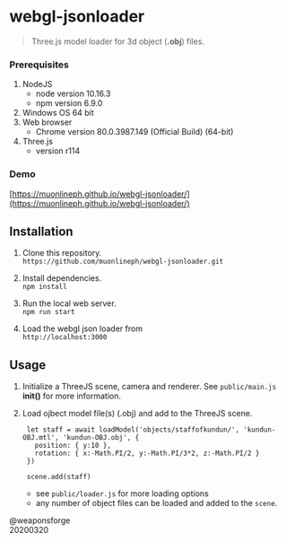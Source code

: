 # webgl-jsonloader

> Three.js model loader for 3d object (**.obj**) files.  



### Prerequisites

1. NodeJS
	- node version 10.16.3
	- npm version 6.9.0
2. Windows OS 64 bit
3. Web browser
	- Chrome version 80.0.3987.149 (Official Build) (64-bit)
4. Three.js
	- version r114


### Demo

[https://muonlineph.github.io/webgl-jsonloader/](https://muonlineph.github.io/webgl-jsonloader/)


## Installation

1. Clone this repository.  
`https://github.com/muonlineph/webgl-jsonloader.git`

2. Install dependencies.  
`npm install`

3. Run the local web server.  
`npm run start`

4. Load the webgl json loader from  
`http://localhost:3000`



## Usage

1. Initialize a ThreeJS scene, camera and renderer. See `public/main.js` **init()** for more information.
2. Load ojbect model file(s) (.obj) and add to the ThreeJS scene.  

		let staff = await loadModel('objects/staffofkundun/', 'kundun-OBJ.mtl', 'kundun-OBJ.obj', {
		  position: { y:10 },
		  rotation: { x:-Math.PI/2, y:-Math.PI/3*2, z:-Math.PI/2 }
		})

		scene.add(staff)

	- see `public/loader.js` for more loading options
	- any number of object files can be loaded and added to the `scene`.



@weaponsforge  
20200320